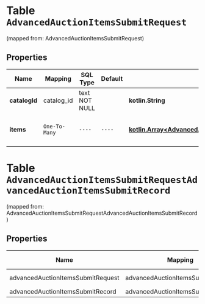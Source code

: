 
# Table `AdvancedAuctionItemsSubmitRequest`
(mapped from: AdvancedAuctionItemsSubmitRequest)

## Properties
Name | Mapping | SQL Type | Default | Type | Description | Notes
---- | ------- | -------- | ------- | ---- | ----------- | -----
**catalogId** | catalog_id | text NOT NULL |  | **kotlin.String** | Catalog id pertaining to all items | 
**items** | `One-To-Many` | `----` | `----`  | [**kotlin.Array&lt;AdvancedAuctionItemsSubmitRecord&gt;**](AdvancedAuctionItemsSubmitRecord.md) | Array of item bid option operations | 



# **Table `AdvancedAuctionItemsSubmitRequestAdvancedAuctionItemsSubmitRecord`**
(mapped from: AdvancedAuctionItemsSubmitRequestAdvancedAuctionItemsSubmitRecord)

## Properties
Name | Mapping | SQL Type | Default | Type | Description | Notes
---- | ------- | -------- | ------- | ---- | ----------- | -----
advancedAuctionItemsSubmitRequest | advancedAuctionItemsSubmitRequest | long | | kotlin.Long | Primary Key | *one*
advancedAuctionItemsSubmitRecord | advancedAuctionItemsSubmitRecord | long | | kotlin.Long | Foreign Key | *many*



